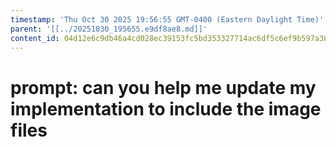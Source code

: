 ```yaml
---
timestamp: 'Thu Oct 30 2025 19:56:55 GMT-0400 (Eastern Daylight Time)'
parent: '[[../20251030_195655.e9df8ae8.md]]'
content_id: 04d12e6c9db46a4cd028ec39153fc5bd353327714ac6df5c6ef9b597a38fcb37
---
```


# prompt: can you help me update my implementation to include the image files
